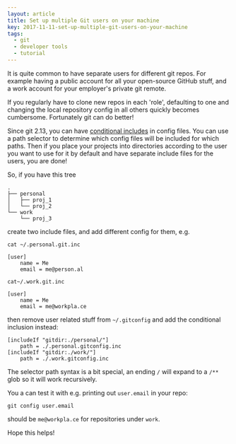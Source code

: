 ```yaml
---
layout: article
title: Set up multiple Git users on your machine
key: 2017-11-11-set-up-multiple-git-users-on-your-machine
tags:
  - git
  - developer tools
  - tutorial
---
```

It is quite common to have separate users for different git repos. For example having a public account
for all your open-source GitHub stuff, and a work account for your employer's private git remote.

If you regularly have to clone new repos in each 'role', defaulting to one and changing the
local repository config in all others quickly becomes cumbersome. Fortunately git can do better!

Since git 2.13, you can have [conditional includes](https://git-scm.com/docs/git-config#_conditional_includes)
in config files. You can use a path selector to determine which config files will be included for which paths.
Then if you place your projects into directories according to the user you want to use for
it by default and have separate include files for the users, you are done!

So, if you have this tree

```
.
├── personal
│   ├── proj_1
│   └── proj_2
└── work
    └── proj_3
```

create two include files, and add different config for them, e.g.
```
cat ~/.personal.git.inc

[user]
	name = Me
	email = me@person.al
```


```
cat~/.work.git.inc

[user]
	name = Me
	email = me@workpla.ce
```
then remove user related stuff from `~/.gitconfig` and add the conditional inclusion instead:

```
[includeIf "gitdir:./personal/"]
	path = ./.personal.gitconfig.inc
[includeIf "gitdir:./work/"]
	path = ./.work.gitconfig.inc
```
The selector path syntax is a bit special, an ending `/` will expand to a `/**` glob so it will work recursively.

You a can test it with e.g. printing out `user.email` in your repo:

```
git config user.email
```

should be `me@workpla.ce` for repositories under `work`.

Hope this helps!
